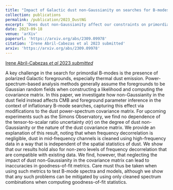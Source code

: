 ```yaml
---
title: "Impact of Galactic dust non-Gaussianity on searches for B-modes from inflation"
collection: publications
permalink: /publication/2023_DustNG
excerpt: 'Does dust non-Gaussianity affect our constraints on primordial gravitational waves?'
date: 2023-09-18
venue: 'arXiv'
paperurl: 'https://arxiv.org/abs/2309.09978'
citation: 'Irene Abril-Cabezas et al 2023 submitted'
arxiv: 'https://arxiv.org/abs/2309.09978'
---
```


[Irene Abril-Cabezas _et al_ 2023 _submitted_](https://arxiv.org/abs/2309.09978)

A key challenge in the search for primordial B-modes is the presence of polarized Galactic foregrounds, especially thermal dust emission. Power-spectrum-based analysis methods generally assume the foregrounds to be Gaussian random fields when constructing a likelihood and computing the covariance matrix. In this paper, we investigate how non-Gaussianity in the dust field instead affects CMB and foreground parameter inference in the context of inflationary B-mode searches, capturing this effect via modifications to the dust power-spectrum covariance matrix. For upcoming experiments such as the Simons Observatory, we find no dependence of the tensor-to-scalar ratio uncertainty $\sigma(r)$ on the degree of dust non-Gaussianity or the nature of the dust covariance matrix. We provide an explanation of this result, noting that when frequency decorrelation is negligible, dust in mid-frequency channels is cleaned using high-frequency data in a way that is independent of the spatial statistics of dust. We show that our results hold also for non-zero levels of frequency decorrelation that are compatible with existing data. We find, however, that neglecting the impact of dust non-Gaussianity in the covariance matrix can lead to inaccuracies in goodness-of-fit metrics. Care must thus be taken when using such metrics to test B-mode spectra and models, although we show that any such problems can be mitigated by using only cleaned spectrum combinations when computing goodness-of-fit statistics.  
